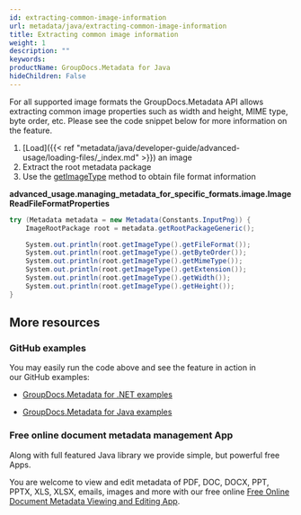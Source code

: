 ```yaml
---
id: extracting-common-image-information
url: metadata/java/extracting-common-image-information
title: Extracting common image information
weight: 1
description: ""
keywords: 
productName: GroupDocs.Metadata for Java
hideChildren: False
---
```

For all supported image formats the GroupDocs.Metadata API allows extracting common image properties such as width and height, MIME type, byte order, etc. Please see the code snippet below for more information on the feature.

1.  [Load]({{< ref "metadata/java/developer-guide/advanced-usage/loading-files/_index.md" >}}) an image
2.  Extract the root metadata package
3.  Use the [getImageType](https://apireference.groupdocs.com/metadata/java/com.groupdocs.metadata.core/ImageRootPackage#getImageType()) method to obtain file format information

**advanced\_usage.managing\_metadata\_for\_specific\_formats.image.ImageReadFileFormatProperties**

```csharp
try (Metadata metadata = new Metadata(Constants.InputPng)) {
	ImageRootPackage root = metadata.getRootPackageGeneric();

	System.out.println(root.getImageType().getFileFormat());
	System.out.println(root.getImageType().getByteOrder());
	System.out.println(root.getImageType().getMimeType());
	System.out.println(root.getImageType().getExtension());
	System.out.println(root.getImageType().getWidth());
	System.out.println(root.getImageType().getHeight());
}
```

## More resources

### GitHub examples

You may easily run the code above and see the feature in action in our GitHub examples:

*   [GroupDocs.Metadata for .NET examples](https://github.com/groupdocs-metadata/GroupDocs.Metadata-for-.NET)
    
*   [GroupDocs.Metadata for Java examples](https://github.com/groupdocs-metadata/GroupDocs.Metadata-for-Java)
    

### Free online document metadata management App

Along with full featured Java library we provide simple, but powerful free Apps.

You are welcome to view and edit metadata of PDF, DOC, DOCX, PPT, PPTX, XLS, XLSX, emails, images and more with our free online [Free Online Document Metadata Viewing and Editing App](https://products.groupdocs.app/metadata).
